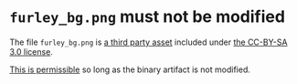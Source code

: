 # `furley_bg.png` must not be modified

The file `furley_bg.png` is [a third party asset](https://subtlepatterns.com/light-sketch/) included under [the CC-BY-SA 3.0 license](https://creativecommons.org/licenses/by-sa/3.0/).

[This is permissible](https://www.apache.org/legal/resolved#cc-sa) so long as the binary artifact is not modified.

